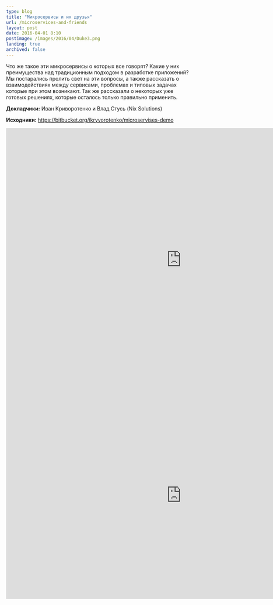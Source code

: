 ```yaml
---
type: blog
title: "Микросервисы и их друзья"
url: /microservices-and-friends
layout: post
date: 2016-04-01 8:10
postimage: /images/2016/04/Duke3.png
landing: true
archived: false
---
```


Что же такое эти микросервисы о которых все говорят? Какие у них преимущества над традиционным подходом в разработке приложений? 
Мы постарались пролить свет на эти вопросы, а также рассказать о взаимодействиях между сервисами, проблемах и типовых задачах 
которые при этом возникают. Так же рассказали о некоторых уже готовых решениях, которые осталось только правильно применить. 

<!-- more -->

**Докладчики:** Иван Криворотенко и Влад Стусь (Nix Solutions)

**Исходники:** <https://bitbucket.org/ikryvorotenko/microservises-demo>

<iframe width="960" height="720" src="https://www.youtube.com/embed/H6gEutKdyNA" frameborder="0" allowfullscreen></iframe>

<iframe src="https://docs.google.com/presentation/d/1wgS2Zo6ZXv0hON_UNrySUIbgEJDKaBxTtRTtc-MTrn0/embed?start=false&loop=false&delayms=5000" frameborder="0" width="960" height="569" allowfullscreen="true" mozallowfullscreen="true" webkitallowfullscreen="true"></iframe>